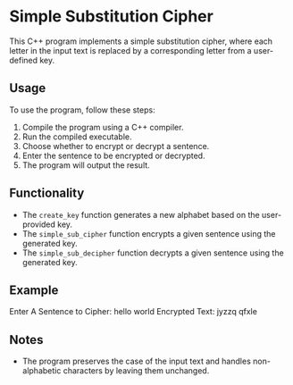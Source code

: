 # Simple Substitution Cipher

This C++ program implements a simple substitution cipher, where each letter in the input text is replaced by a corresponding letter from a user-defined key.

## Usage

To use the program, follow these steps:

1. Compile the program using a C++ compiler.
2. Run the compiled executable.
3. Choose whether to encrypt or decrypt a sentence.
4. Enter the sentence to be encrypted or decrypted.
5. The program will output the result.

## Functionality

- The `create_key` function generates a new alphabet based on the user-provided key.
- The `simple_sub_cipher` function encrypts a given sentence using the generated key.
- The `simple_sub_decipher` function decrypts a given sentence using the generated key.

## Example

Enter A Sentence to Cipher: hello world
Encrypted Text: jyzzq qfxle


## Notes

- The program preserves the case of the input text and handles non-alphabetic characters by leaving them unchanged.
